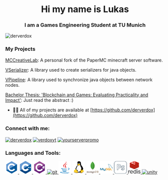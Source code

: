 <h1 align="center">Hi my name is Lukas</h1>
<h3 align="center">I am a Games Engineering Student at TU Munich</h3>

<p align="left"> <img src="https://komarev.com/ghpvc/?username=derverdox&label=Profile%20views&color=ff0000&style=plastic" alt="derverdox" /> </p>



### My Projects ###
[MCCreativeLab](https://github.com/derverdox/MCCreativeLab): A personal fork of the PaperMC minecraft server software.

[VSerializer](https://github.com/VerdoxLabs/VSerializer): A library used to create serializers for java objects.

[VPipeline](https://github.com/VerdoxLabs/VPipeline): A library used to synchronize java objects between network nodes.

[Bachelor Thesis: 'Blockchain and Games: Evaluating Practicality and Impact'](https://github.com/derverdox/BachelorThesis): Just read the abstract :)

- 👨‍💻 All of my projects are available at [https://github.com/derverdox](https://github.com/derverdox)

<h3 align="left">Connect with me:</h3>
<p align="left">
<a href="https://twitter.com/derverdox" target="blank"><img align="center" src="https://raw.githubusercontent.com/rahuldkjain/github-profile-readme-generator/master/src/images/icons/Social/twitter.svg" alt="derverdox" height="30" width="40" /></a>
<a href="https://instagram.com/verdoxyt" target="blank"><img align="center" src="https://raw.githubusercontent.com/rahuldkjain/github-profile-readme-generator/master/src/images/icons/Social/instagram.svg" alt="verdoxyt" height="30" width="40" /></a>
<a href="https://www.youtube.com/c/yourserverpromo" target="blank"><img align="center" src="https://raw.githubusercontent.com/rahuldkjain/github-profile-readme-generator/master/src/images/icons/Social/youtube.svg" alt="yourserverpromo" height="30" width="40" /></a>
</p>

<h3 align="left">Languages and Tools:</h3>
<p align="left"> <a href="https://www.cprogramming.com/" target="_blank"> <img src="https://raw.githubusercontent.com/devicons/devicon/master/icons/c/c-original.svg" alt="c" width="40" height="40"/> </a> <a href="https://www.w3schools.com/cpp/" target="_blank"> <img src="https://raw.githubusercontent.com/devicons/devicon/master/icons/cplusplus/cplusplus-original.svg" alt="cplusplus" width="40" height="40"/> </a> <a href="https://www.w3schools.com/cs/" target="_blank"> <img src="https://raw.githubusercontent.com/devicons/devicon/master/icons/csharp/csharp-original.svg" alt="csharp" width="40" height="40"/> </a> <a href="https://git-scm.com/" target="_blank"> <img src="https://www.vectorlogo.zone/logos/git-scm/git-scm-icon.svg" alt="git" width="40" height="40"/> </a> <a href="https://www.java.com" target="_blank"> <img src="https://raw.githubusercontent.com/devicons/devicon/master/icons/java/java-original.svg" alt="java" width="40" height="40"/> </a> <a href="https://www.linux.org/" target="_blank"> <img src="https://raw.githubusercontent.com/devicons/devicon/master/icons/linux/linux-original.svg" alt="linux" width="40" height="40"/> </a> <a href="https://www.mongodb.com/" target="_blank"> <img src="https://raw.githubusercontent.com/devicons/devicon/master/icons/mongodb/mongodb-original-wordmark.svg" alt="mongodb" width="40" height="40"/> </a> <a href="https://www.mysql.com/" target="_blank"> <img src="https://raw.githubusercontent.com/devicons/devicon/master/icons/mysql/mysql-original-wordmark.svg" alt="mysql" width="40" height="40"/> </a> <a href="https://www.photoshop.com/en" target="_blank"> <img src="https://raw.githubusercontent.com/devicons/devicon/master/icons/photoshop/photoshop-line.svg" alt="photoshop" width="40" height="40"/> </a> <a href="https://redis.io" target="_blank"> <img src="https://raw.githubusercontent.com/devicons/devicon/master/icons/redis/redis-original-wordmark.svg" alt="redis" width="40" height="40"/> </a> <a href="https://unity.com/" target="_blank"> <img src="https://www.vectorlogo.zone/logos/unity3d/unity3d-icon.svg" alt="unity" width="40" height="40"/> </a> </p>

